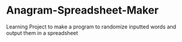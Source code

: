 # Anagram-Spreadsheet-Maker
Learning Project to make a program to randomize inputted words and output them in a spreadsheet
